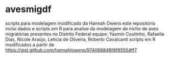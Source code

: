 # avesmigdf
scripts para modelagem modificado da Hannah Owens
este repositório inclui dados e scripts em R para analise da modelagem de nicho de aves migratórias presentes no Distrito Federal
equipe: Yasmin Coutinho, Rafaella Dias, Nicole Araújo, Leticia de Oliveira, Roberto Cavalcanti
scripts em R modificados a partir de https://gist.github.com/hannahlowens/974066848f8f85554ff7
